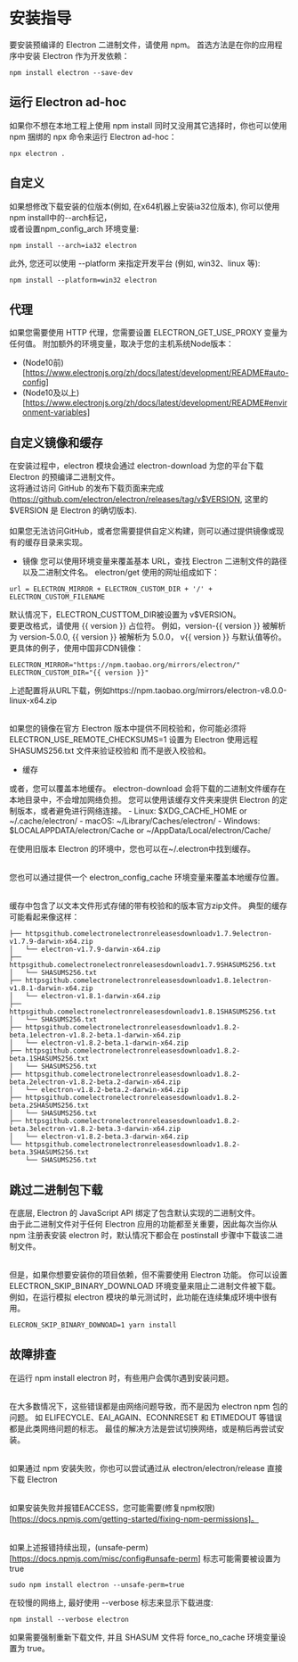 # 安装指导

要安装预编译的 Electron 二进制文件，请使用 npm。 首选方法是在你的应用程序中安装 Electron 作为开发依赖：

```
npm install electron --save-dev
```

## 运行 Electron ad-hoc

如果你不想在本地工程上使用 npm install 同时又没用其它选择时，你也可以使用 npm 捆绑的 npx 命令来运行 Electron ad-hoc：

```
npx electron .
```

## 自定义

如果想修改下载安装的位版本(例如, 在x64机器上安装ia32位版本), 你可以使用npm install中的--arch标记，
<br>或者设置npm_config_arch 环境变量:

```
npm install --arch=ia32 electron
```

此外, 您还可以使用 --platform 来指定开发平台 (例如, win32、linux 等):

```
npm install --platform=win32 electron
```

## 代理

如果您需要使用 HTTP 代理，您需要设置 ELECTRON_GET_USE_PROXY 变量为 任何值。 附加额外的环境变量，取决于您的主机系统Node版本：

- (Node10前)[https://www.electronjs.org/zh/docs/latest/development/README#auto-config]
- (Node10及以上)[https://www.electronjs.org/zh/docs/latest/development/README#environment-variables]

## 自定义镜像和缓存​

在安装过程中，electron 模块会通过 electron-download 为您的平台下载 Electron 的预编译二进制文件。 
<br>这将通过访问 GitHub 的发布下载页面来完成 (https://github.com/electron/electron/releases/tag/v$VERSION, 这里的 $VERSION 是 Electron 的确切版本).
<br>
<br>如果您无法访问GitHub，或者您需要提供自定义构建，则可以通过提供镜像或现有的缓存目录来实现。

- 镜像
您可以使用环境变量来覆盖基本 URL，查找 Electron 二进制文件的路径以及二进制文件名。 electron/get 使用的网址组成如下：

```
url = ELECTRON_MIRROR + ELECTRON_CUSTOM_DIR + '/' + ELECTRON_CUSTOM_FILENAME
```

默认情况下，ELECTRON_CUSTTOM_DIR被设置为 v$VERSION。 
<br>要更改格式，请使用 {{ version }} 占位符。 
例如，version-{{ version }} 被解析为 version-5.0.0, {{ version }} 被解析为 5.0.0， v{{ version }} 与默认值等价。 
<br>更具体的例子，使用中国非CDN镜像：

```
ELECTRON_MIRROR="https://npm.taobao.org/mirrors/electron/"
ELECTRON_CUSTOM_DIR="{{ version }}"
```

上述配置将从URL下载，例如https://npm.taobao.org/mirrors/electron-v8.0.0-linux-x64.zip

<br>如果您的镜像在官方 Electron 版本中提供不同校验和，你可能必须将 ELECTRON_USE_REMOTE_CHECKSUMS=1 设置为 Electron 使用远程 SHASUMS256.txt 文件来验证校验和 而不是嵌入校验和。

- 缓存​

或者，您可以覆盖本地缓存。 electron-download 会将下载的二进制文件缓存在本地目录中，不会增加网络负担。 您可以使用该缓存文件夹来提供 Electron 的定制版本，或者避免进行网络连接。
    - Linux: $XDG_CACHE_HOME or ~/.cache/electron/
    - macOS: ~/Library/Caches/electron/
    - Windows: $LOCALAPPDATA/electron/Cache or ~/AppData/Local/electron/Cache/

在使用旧版本 Electron 的环境中，您也可以在~/.electron中找到缓存。

<br> 您也可以通过提供一个 electron_config_cache 环境变量来覆盖本地缓存位置。

<br> 缓存中包含了以文本文件形式存储的带有校验和的版本官方zip文件。 典型的缓存可能看起来像这样：

```
├── httpsgithub.comelectronelectronreleasesdownloadv1.7.9electron-v1.7.9-darwin-x64.zip
│   └── electron-v1.7.9-darwin-x64.zip
├── httpsgithub.comelectronelectronreleasesdownloadv1.7.9SHASUMS256.txt
│   └── SHASUMS256.txt
├── httpsgithub.comelectronelectronreleasesdownloadv1.8.1electron-v1.8.1-darwin-x64.zip
│   └── electron-v1.8.1-darwin-x64.zip
├── httpsgithub.comelectronelectronreleasesdownloadv1.8.1SHASUMS256.txt
│   └── SHASUMS256.txt
├── httpsgithub.comelectronelectronreleasesdownloadv1.8.2-beta.1electron-v1.8.2-beta.1-darwin-x64.zip
│   └── electron-v1.8.2-beta.1-darwin-x64.zip
├── httpsgithub.comelectronelectronreleasesdownloadv1.8.2-beta.1SHASUMS256.txt
│   └── SHASUMS256.txt
├── httpsgithub.comelectronelectronreleasesdownloadv1.8.2-beta.2electron-v1.8.2-beta.2-darwin-x64.zip
│   └── electron-v1.8.2-beta.2-darwin-x64.zip
├── httpsgithub.comelectronelectronreleasesdownloadv1.8.2-beta.2SHASUMS256.txt
│   └── SHASUMS256.txt
├── httpsgithub.comelectronelectronreleasesdownloadv1.8.2-beta.3electron-v1.8.2-beta.3-darwin-x64.zip
│   └── electron-v1.8.2-beta.3-darwin-x64.zip
└── httpsgithub.comelectronelectronreleasesdownloadv1.8.2-beta.3SHASUMS256.txt
    └── SHASUMS256.txt
```

## 跳过二进制包下载

在底层, Electron 的 JavaScript API 绑定了包含默认实现的二进制文件。 
<br>由于此二进制文件对于任何 Electron 应用的功能都至关重要，因此每次当你从 npm 注册表安装 electron 时，默认情况下都会在 postinstall 步骤中下载该二进制文件。

<br>但是，如果你想要安装你的项目依赖，但不需要使用 Electron 功能。 你可以设置 ELECTRON_SKIP_BINARY_DOWNLOAD 环境变量来阻止二进制文件被下载。 例如，在运行模拟 electron 模块的单元测试时，此功能在连续集成环境中很有用。

```
ELECRON_SKIP_BINARY_DOWNOAD=1 yarn install
```

## 故障排查

在运行 npm install electron 时，有些用户会偶尔遇到安装问题。

<br> 在大多数情况下，这些错误都是由网络问题导致，而不是因为 electron npm 包的问题。 如 ELIFECYCLE、EAI_AGAIN、ECONNRESET 和 ETIMEDOUT 等错误都是此类网络问题的标志。 最佳的解决方法是尝试切换网络，或是稍后再尝试安装。

<br> 如果通过 npm 安装失败，你也可以尝试通过从 electron/electron/release 直接下载 Electron

<br> 如果安装失败并报错EACCESS，您可能需要(修复npm权限)[https://docs.npmjs.com/getting-started/fixing-npm-permissions]。

<br> 如果上述报错持续出现，(unsafe-perm)[https://docs.npmjs.com/misc/config#unsafe-perm] 标志可能需要被设置为 true

```
sudo npm install electron --unsafe-perm=true
```

在较慢的网络上, 最好使用 --verbose 标志来显示下载进度:

```
npm install --verbose electron
```

如果需要强制重新下载文件, 并且 SHASUM 文件将 force_no_cache 环境变量设置为 true。